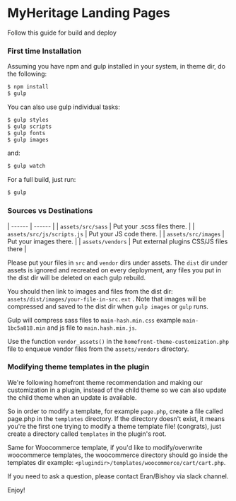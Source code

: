 # MyHeritage Landing Pages

Follow this guide for build and deploy

### First time Installation

Assuming you have npm and gulp installed in your system, in theme dir, do the following:

```sh
$ npm install
$ gulp
```

You can also use gulp individual tasks:

```sh
$ gulp styles
$ gulp scripts
$ gulp fonts
$ gulp images
```

and:

```sh
$ gulp watch
```

For a full build, just run:

```sh
$ gulp
```

### Sources vs Destinations
| ------ | ------ |
| `assets/src/sass` | Put your .scss files there. |
| `assets/src/js/scripts.js` | Put your JS code there. |
| `assets/src/images` | Put your images there. |
| `assets/vendors` | Put external plugins CSS/JS files there |

Please put your files in `src` and `vendor` dirs under assets. The `dist` dir under assets is ignored and recreated on every deployment, any files you put in the dist dir will be deleted on each gulp rebuild.

You should then link to images and files from the dist dir: `assets/dist/images/your-file-in-src.ext` . Note that images will be compressed and saved to the dist dir when `gulp images` or `gulp` runs.

Gulp will compress sass files to `main-hash.min.css` example `main-1bc5a818.min` and js file to `main.hash.min.js`.

Use the function `vendor_assets()` in the `homefront-theme-customization.php` file to enqueue vendor files from the `assets/vendors` directory.

### Modifying theme templates in the plugin

We're following homefront theme recommendation and making our customization in a plugin, instead of the child theme so we can also update the child theme when an update is available.

So in order to modify a template, for example `page.php`, create a file called page.php in the `templates` directory. If the directory doesn't exist, it means you're the first one trying to modify a theme template file! (congrats), just create a directory called `templates` in the plugin's root.

Same for Woocommerce template, if you'd like to modify/overwrite woocommerce templates, the woocommerce directory should go inside the templates dir example: `<plugindir>/templates/woocommerce/cart/cart.php`.

If you need to ask a question, please contact Eran/Bishoy via slack channel.

Enjoy!